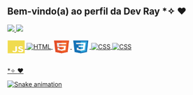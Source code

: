 ## Bem-vindo(a) ao perfil da Dev Ray *✧ :heart: 

 <div>
   <a href="https://github.com/soffiettray">
   <img height="180em" src="https://github-readme-stats.vercel.app/api?username=soffiettray&show_icons=true&theme=tokyonight&include_all_commits=true&count_private=true"/>
   <img height="180em" src="https://github-readme-stats.vercel.app/api/top-langs/?username=soffiettray&layout=compact&langs_count=6&theme=tokyonight"/>
</div>
    
<div style="display: inline_block"><br>
  <img align="center" alt="Js" height="30" width="40" src="https://raw.githubusercontent.com/devicons/devicon/master/icons/javascript/javascript-plain.svg">
  <img align="center" alt="HTML" height="30" width="40" src="https://icongr.am/devicon/java-original-wordmark.svg?size=128&color=currentColor">
  <img align="center" alt="HTML" height="30" width="40" src="https://raw.githubusercontent.com/devicons/devicon/master/icons/html5/html5-original.svg">
  <img align="center" alt="CSS" height="30" width="40" src="https://raw.githubusercontent.com/devicons/devicon/master/icons/css3/css3-original.svg">
  <img align="center" alt="CSS" height="30" width="40" src="https://icongr.am/devicon/nodejs-original.svg?size=128&color=currentColor">
  <img align="center" alt="CSS" height="30" width="40" src="https://icongr.am/devicon/react-original-wordmark.svg?size=128&color=currentColor">
 
</div>
 
 <br>
 
  *✧ :heart: 
 
<div> 
 
  ![Snake animation]([https://github.com/soffiettray](https://github.com/soffiettray)/soffiettray/blob/output/github-contribution-grid-snake.svg)

</div>
